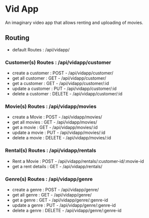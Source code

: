 # Vid App
An imaginary video app that allows renting and uploading of movies.
## Routing
* default Routes : /api/vidapp/

### Customer(s) Routes : /api/vidapp/customer
- create a customer : POST - /api/vidapp/customer/
- get all customer : GET - /api/vidapp/customer/
- get a customer : GET - /api/vidapp/customer/:id
- update a customer : PUT - /api/vidapp/customer/:id
- delete a customer : DELETE - /api/vidapp/customer/:id


### Movie(s) Routes : /api/vidapp/movies
- create a Movie : POST - /api/vidapp/movies/
- get all movies : GET - /api/vidapp/movies/
- get a movie : GET - /api/vidapp/movies/:id
- update a movie : PUT - /api/vidapp/movies/:id
- delete a movie : DELETE - /api/vidapp/movies/:id


### Rental(s) Routes : /api/vidapp/rentals
- Rent a Movie : POST - /api/vidapp/rentals/:customer-id/:movie-id
- get a rent details : GET - /api/vidapp/rentals/



### Genre(s) Routes : /api/vidapp/genre
- create a genre : POST - /api/vidapp/genre/
- get all genre : GET - /api/vidapp/genre/
- get a genre : GET - /api/vidapp/genre/:genre-id
- update a genre : PUT - /api/vidapp/genre/:genre-id
- delete a genre : DELETE - /api/vidapp/genre/:genre-id
